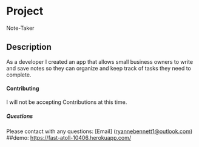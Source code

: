 # Project 
Note-Taker
## Description
As a developer I created an app that allows small business owners to write and save notes so they can organize and keep track of tasks they need to complete. 
#### Contributing 
I will not be accepting Contributions at this time. 
##### Questions 
Please contact with any questions: 
[Email]
(ryannebennett1@outlook.com)
##demo: https://fast-atoll-10406.herokuapp.com/
